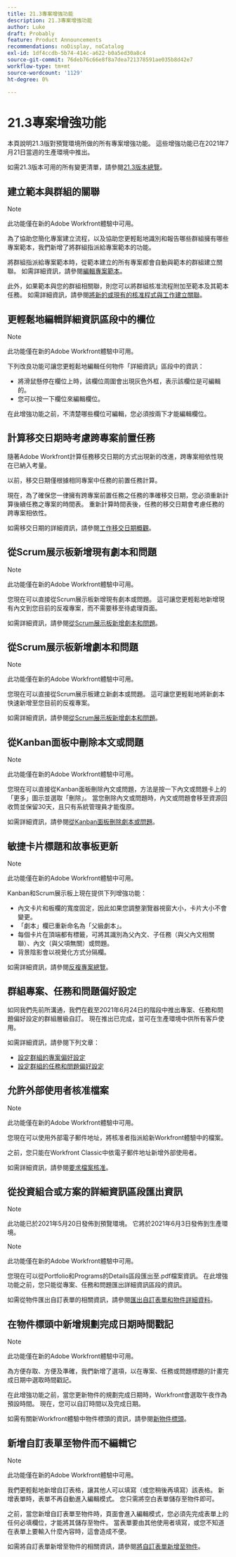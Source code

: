 ```yaml
---
title: 21.3專案增強功能
description: 21.3專案增強功能
author: Luke
draft: Probably
feature: Product Announcements
recommendations: noDisplay, noCatalog
exl-id: 1df4ccdb-5b74-414c-a622-b0a5ed30a8c4
source-git-commit: 76deb76c66e8f8a7dea721378591ae035b8d42e7
workflow-type: tm+mt
source-wordcount: '1129'
ht-degree: 0%

---
```


# 21.3專案增強功能

本頁說明21.3版對預覽環境所做的所有專案增強功能。 這些增強功能已在2021年7月21日當週的生產環境中推出。

如需21.3版本可用的所有變更清單，請參閱[21.3版本總覽](../../../product-announcements/product-releases/21.3-release-activity/21-3-release-overview.md)。

## 建立範本與群組的關聯

>[!NOTE]
>
>此功能僅在新的Adobe Workfront體驗中可用。

為了協助您簡化專案建立流程，以及協助您更輕鬆地識別和報告哪些群組擁有哪些專案範本，我們新增了將群組指派給專案範本的功能。

將群組指派給專案範本時，從範本建立的所有專案都會自動與範本的群組建立關聯。 如需詳細資訊，請參閱[編輯專案範本](../../../manage-work/projects/create-and-manage-templates/edit-templates.md)。

此外，如果範本與您的群組相關聯，則您可以將群組核准流程附加至範本及其範本任務。 如需詳細資訊，請參閱[將新的或現有的核准程式與工作建立關聯](../../../review-and-approve-work/manage-approvals/associate-approval-with-work.md)。

## 更輕鬆地編輯詳細資訊區段中的欄位

>[!NOTE]
>
>此功能僅在新的Adobe Workfront體驗中可用。

下列改良功能可讓您更輕鬆地編輯任何物件「詳細資訊」區段中的資訊：

* 將滑鼠懸停在欄位上時，該欄位周圍會出現灰色外框，表示該欄位是可編輯的。
* 您可以按一下欄位來編輯欄位。

在此增強功能之前，不清楚哪些欄位可編輯，您必須按兩下才能編輯欄位。

## 計算移交日期時考慮跨專案前置任務

隨著Adobe Workfront計算任務移交日期的方式出現新的改進，跨專案相依性現在已納入考量。

以前，移交日期僅根據相同專案中任務的前置任務計算。

現在，為了確保您一律擁有跨專案前置任務之任務的準確移交日期，您必須重新計算後續任務之專案的時間表。 重新計算時間表後，任務的移交日期會考慮任務的跨專案相依性。

如需移交日期的詳細資訊，請參閱[工作移交日期概觀](../../../manage-work/tasks/task-information/handoff-task-date.md)。

## 從Scrum展示板新增現有劇本和問題

>[!NOTE]
>
>此功能僅在新的Adobe Workfront體驗中可用。

您現在可以直接從Scrum展示板新增現有劇本或問題。 這可讓您更輕鬆地新增現有內文到您目前的反複專案，而不需要移至待處理頁面。

如需詳細資訊，請參閱[從Scrum展示板新增劇本和問題](../../../agile/use-scrum-in-an-agile-team/scrum-board/add-story-from-scrum-board.md)。

## 從Scrum展示板新增劇本和問題

>[!NOTE]
>
>此功能僅在新的Adobe Workfront體驗中可用。

您現在可以直接從Scrum展示板建立新劇本或問題。 這可讓您更輕鬆地將新劇本快速新增至您目前的反複專案。

如需詳細資訊，請參閱[從Scrum展示板新增劇本和問題](../../../agile/use-scrum-in-an-agile-team/scrum-board/add-story-from-scrum-board.md)。

## 從Kanban面板中刪除本文或問題

>[!NOTE]
>
>此功能僅在新的Adobe Workfront體驗中可用。

您現在可以直接從Kanban面板刪除內文或問題，方法是按一下內文或問題卡上的「更多」圖示並選取「刪除」。 當您刪除內文或問題時，內文或問題會移至資源回收筒並保留30天，且只有系統管理員才能復原。

如需詳細資訊，請參閱[從Kanban面板刪除劇本或問題](../../../agile/use-kanban-in-an-agile-team/delete-story-from-kanban-board.md)。

## 敏捷卡片標題和故事板更新

>[!NOTE]
>
>此功能僅在新的Adobe Workfront體驗中可用。

Kanban和Scrum展示板上現在提供下列增強功能：

* 內文卡片和板欄的寬度固定，因此如果您調整瀏覽器視窗大小，卡片大小不會變更。
* 「劇本」欄已重新命名為「父級劇本」。
* 每個卡片在頂端都有標籤，可將其識別為父內文、子任務（與父內文相關聯）、內文（與父項無關）或問題。
* 背景陰影會以視覺化方式分隔欄。

如需詳細資訊，請參閱[反複專案總覽](../../../agile/use-scrum-in-an-agile-team/iterations/iterations-overview.md)。

## 群組專案、任務和問題偏好設定

如同我們先前所溝通，我們在截至2021年6月24日的階段中推出專案、任務和問題偏好設定的群組層級自訂。 現在推出已完成，並可在生產環境中供所有客戶使用。

如需詳細資訊，請參閱下列文章：

* [設定群組的專案偏好設定](../../../administration-and-setup/manage-groups/create-and-manage-groups/configure-project-preferences-group.md)
* [設定群組的任務和問題偏好設定](../../../administration-and-setup/manage-groups/create-and-manage-groups/configure-task-issue-preferences-group.md)

## 允許外部使用者核准檔案

>[!NOTE]
>
>此功能僅在新的Adobe Workfront體驗中可用。

您現在可以使用外部電子郵件地址，將核准者指派給新Workfront體驗中的檔案。

之前，您只能在Workfront Classic中依電子郵件地址新增外部使用者。

如需詳細資訊，請參閱[要求檔案核准](../../../review-and-approve-work/manage-approvals/request-document-approvals.md)。

## 從投資組合或方案的詳細資訊區段匯出資訊

>[!NOTE]
>
>此功能已於2021年5月20日發佈到預覽環境。 它將於2021年6月3日發佈到生產環境。

>[!NOTE]
>
>此功能僅在新的Adobe Workfront體驗中可用。

您現在可以從Portfolio和Programs的Details區段匯出至.pdf檔案資訊。 在此增強功能之前，您只能從專案、任務和問題匯出詳細資訊區段的資訊。

如需從物件匯出自訂表單的相關資訊，請參閱[匯出自訂表單和物件詳細資料](../../../workfront-basics/work-with-custom-forms/export-custom-forms-details.md)。

## 在物件標頭中新增規劃完成日期時間戳記

>[!NOTE]
>
>此功能僅在新的Adobe Workfront體驗中可用。

為方便存取、方便及準確，我們新增了選項，以在專案、任務或問題標題的計畫完成日期中選取時間戳記。

在此增強功能之前，當您更新物件的規劃完成日期時，Workfront會選取午夜作為預設時間。 現在，您可以自訂時間以及完成日期。

如需有關新Workfront體驗中物件標頭的資訊，請參閱[新物件標頭](../../../workfront-basics/the-new-workfront-experience/new-object-headers.md)。

## 新增自訂表單至物件而不編輯它

>[!NOTE]
>
>此功能僅在新的Adobe Workfront體驗中可用。

我們更輕鬆地新增自訂表格，讓其他人可以填寫（或您稍後再填寫）該表格。 新增表單時，表單不再自動進入編輯模式。 您只需將空白表單儲存至物件即可。

之前，當您新增自訂表單至物件時，頁面會進入編輯模式，您必須先完成表單上的任何必填欄位，才能將其儲存至物件。 當表單要由其他使用者填寫，或您不知道在表單上要輸入什麼內容時，這會造成不便。

如需將自訂表單新增至物件的相關資訊，請參閱[將自訂表單新增至物件](../../../workfront-basics/work-with-custom-forms/add-a-custom-form-to-an-object.md)。

